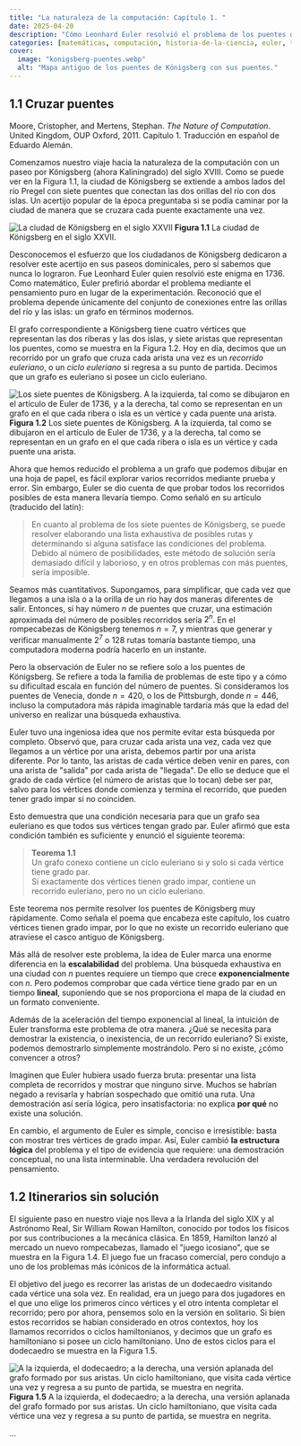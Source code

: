 ```yaml
---
title: "La naturaleza de la computación: Capítulo 1. "
date: 2025-04-20
description: "Cómo Leonhard Euler resolvió el problema de los puentes de Königsberg y fundó una nueva forma de pensar: la teoría de grafos."
categories: [matemáticas, computación, historia-de-la-ciencia, euler, teoría de grafos, traducción, königsberg, hamilton, hamiltoniano,]
cover:
  image: "konigsberg-puentes.webp"
  alt: "Mapa antiguo de los puentes de Königsberg con sus puentes."
---
```


## 1.1 Cruzar puentes

Moore, Cristopher, and Mertens, Stephan. *The Nature of Computation*. United Kingdom, OUP Oxford, 2011. Capítulo 1. Traducción en español de Eduardo Alemán.

Comenzamos nuestro viaje hacia la naturaleza de la computación con un paseo por Königsberg (ahora Kaliningrado) del siglo XVIII. Como se puede ver en la Figura 1.1, la ciudad de Königsberg se extiende a ambos lados del río Pregel con siete puentes que conectan las dos orillas del río con dos islas. Un acertijo popular de la época preguntaba si se podía caminar por la ciudad de manera que se cruzara cada puente exactamente una vez.

![La ciudad de Königsberg en el siglo XXVII](konigsberg.webp)
**Figura 1.1** La ciudad de Königsberg en el siglo XXVII.

Desconocemos el esfuerzo que los ciudadanos de Königsberg dedicaron a resolver este acertijo en sus paseos dominicales, pero sí sabemos que nunca lo lograron. Fue Leonhard Euler quien resolvió este enigma en 1736. Como matemático, Euler prefirió abordar el problema mediante el pensamiento puro en lugar de la experimentación. Reconoció que el problema depende únicamente del conjunto de conexiones entre las orillas del río y las islas: un grafo en términos modernos.

El grafo correspondiente a Königsberg tiene cuatro vértices que representan las dos riberas y las dos islas, y siete aristas que representan los puentes, como se muestra en la Figura 1.2. Hoy en día, decimos que un recorrido por un grafo que cruza cada arista una vez es un *recorrido euleriano*, o un *ciclo euleriano* si regresa a su punto de partida. Decimos que un grafo es euleriano si posee un ciclo euleriano.

![Los siete puentes de Königsberg. A la izquierda, tal como se dibujaron en el artículo de Euler de 1736, y a la derecha, tal como se representan en un grafo en el que cada ribera o isla es un vértice y cada puente una arista.](figura1_2.webp)
**Figura 1.2** Los siete puentes de Königsberg. A la izquierda, tal como se dibujaron en el artículo de Euler de 1736, y a la derecha, tal como se representan en un grafo en el que cada ribera o isla es un vértice y cada puente una arista.

Ahora que hemos reducido el problema a un grafo que podemos dibujar en una hoja de papel, es fácil explorar varios recorridos mediante prueba y error. Sin embargo, Euler se dio cuenta de que probar todos los recorridos posibles de esta manera llevaría tiempo. Como señaló en su artículo (traducido del latín):

> En cuanto al problema de los siete puentes de Königsberg, se puede resolver elaborando una lista exhaustiva de posibles rutas y determinando si alguna satisface las condiciones del problema. Debido al número de posibilidades, este método de solución sería demasiado difícil y laborioso, y en otros problemas con más puentes, sería imposible.

Seamos más cuantitativos. Supongamos, para simplificar, que cada vez que llegamos a una isla o a la orilla de un río hay dos maneras diferentes de salir. Entonces, si hay número $n$ de puentes que cruzar, una estimación aproximada del número de posibles recorridos sería $2^n$. En el rompecabezas de Königsberg tenemos $n = 7$, y mientras que generar y verificar manualmente $2^7$ o 128 rutas tomaría bastante tiempo, una computadora moderna podría hacerlo en un instante.

Pero la observación de Euler no se refiere solo a los puentes de Königsberg. Se refiere a toda la familia de problemas de este tipo y a cómo su dificultad escala en función del número de puentes. Si consideramos los puentes de Venecia, donde $n = 420$, o los de Pittsburgh, donde $n = 446$, incluso la computadora más rápida imaginable tardaría más que la edad del universo en realizar una búsqueda exhaustiva.

Euler tuvo una ingeniosa idea que nos permite evitar esta búsqueda por completo. Observó que, para cruzar cada arista una vez, cada vez que llegamos a un vértice por una arista, debemos partir por una arista diferente. Por lo tanto, las aristas de cada vértice deben venir en pares, con una arista de "salida" por cada arista de "llegada". De ello se deduce que el grado de cada vértice (el número de aristas que lo tocan) debe ser par, salvo para los vértices donde comienza y termina el recorrido, que pueden tener grado impar si no coinciden.

Esto demuestra que una condición necesaria para que un grafo sea euleriano es que todos sus vértices tengan grado par. Euler afirmó que esta condición también es suficiente y enunció el siguiente teorema:

> **Teorema 1.1**  
> Un grafo conexo contiene un ciclo euleriano si y solo si cada vértice tiene grado par.  
> Si exactamente dos vértices tienen grado impar, contiene un recorrido euleriano, pero no un ciclo euleriano.

Este teorema nos permite resolver los puentes de Königsberg muy rápidamente. Como señala el poema que encabeza este capítulo, los cuatro vértices tienen grado impar, por lo que no existe un recorrido euleriano que atraviese el casco antiguo de Königsberg.

Más allá de resolver este problema, la idea de Euler marca una enorme diferencia en la **escalabilidad** del problema. Una búsqueda exhaustiva en una ciudad con $n$ puentes requiere un tiempo que crece **exponencialmente** con $n$. Pero podemos comprobar que cada vértice tiene grado par en un tiempo **lineal**, suponiendo que se nos proporciona el mapa de la ciudad en un formato conveniente.

Además de la aceleración del tiempo exponencial al lineal, la intuición de Euler transforma este problema de otra manera. ¿Qué se necesita para demostrar la existencia, o inexistencia, de un recorrido euleriano? Si existe, podemos demostrarlo simplemente mostrándolo. Pero si no existe, ¿cómo convencer a otros?

Imaginen que Euler hubiera usado fuerza bruta: presentar una lista completa de recorridos y mostrar que ninguno sirve. Muchos se habrían negado a revisarla y habrían sospechado que omitió una ruta. Una demostración así sería lógica, pero insatisfactoria: no explica **por qué** no existe una solución.

En cambio, el argumento de Euler es simple, conciso e irresistible: basta con mostrar tres vértices de grado impar. Así, Euler cambió **la estructura lógica** del problema y el tipo de evidencia que requiere: una demostración conceptual, no una lista interminable. Una verdadera revolución del pensamiento.

## 1.2 Itinerarios sin solución

El siguiente paso en nuestro viaje nos lleva a la Irlanda del siglo XIX y al Astrónomo Real, Sir William Rowan Hamilton, conocido por todos los físicos por sus contribuciones a la mecánica clásica. En 1859, Hamilton lanzó al mercado un nuevo rompecabezas, llamado el "juego icosiano", que se muestra en la Figura 1.4. El juego fue un fracaso comercial, pero condujo a uno de los problemas más icónicos de la informática actual. 

El objetivo del juego es recorrer las aristas de un dodecaedro visitando cada vértice una sola vez. En realidad, era un juego para dos jugadores en el que uno elige los primeros cinco vértices y el otro intenta completar el recorrido; pero por ahora, pensemos solo en la versión en solitario. Si bien estos recorridos se habían considerado en otros contextos, hoy los llamamos recorridos o ciclos hamiltonianos, y decimos que un grafo es hamiltoniano si posee un ciclo hamiltoniano. Uno de estos ciclos para el dodecaedro se muestra en la Figura 1.5.

![A la izquierda, el dodecaedro; a la derecha, una versión aplanada del grafo formado por sus aristas. Un ciclo hamiltoniano, que visita cada vértice una vez y regresa a su punto de partida, se muestra en negrita.](figura1_5.webp)
**Figura 1.5** A la izquierda, el dodecaedro; a la derecha, una versión aplanada del grafo formado por sus aristas. Un ciclo hamiltoniano, que visita cada vértice una vez y regresa a su punto de partida, se muestra en negrita.

...
